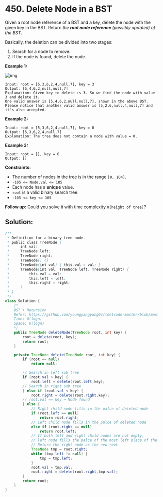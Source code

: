 # 450. Delete Node in a BST



Given a root node reference of a BST and a key, delete the node with the given key in the BST. Return *the **root node reference** (possibly updated) of the BST*.

Basically, the deletion can be divided into two stages:

1. Search for a node to remove.
2. If the node is found, delete the node.

 

**Example 1:**

![img](https://assets.leetcode.com/uploads/2020/09/04/del_node_1.jpg)

```
Input: root = [5,3,6,2,4,null,7], key = 3
Output: [5,4,6,2,null,null,7]
Explanation: Given key to delete is 3. So we find the node with value 3 and delete it.
One valid answer is [5,4,6,2,null,null,7], shown in the above BST.
Please notice that another valid answer is [5,2,6,null,4,null,7] and it's also accepted.
```

**Example 2:**

```
Input: root = [5,3,6,2,4,null,7], key = 0
Output: [5,3,6,2,4,null,7]
Explanation: The tree does not contain a node with value = 0.
```

**Example 3:**

```
Input: root = [], key = 0
Output: []
```

 

**Constraints:**

- The number of nodes in the tree is in the range `[0, 104]`.
- `-105 <= Node.val <= 105`
- Each node has a **unique** value.
- `root` is a valid binary search tree.
- `-105 <= key <= 105`

 

**Follow up:** Could you solve it with time complexity `O(height of tree)`?



## Solution:

```java
/**
 * Definition for a binary tree node.
 * public class TreeNode {
 *     int val;
 *     TreeNode left;
 *     TreeNode right;
 *     TreeNode() {}
 *     TreeNode(int val) { this.val = val; }
 *     TreeNode(int val, TreeNode left, TreeNode right) {
 *         this.val = val;
 *         this.left = left;
 *         this.right = right;
 *     }
 * }
 */
class Solution {
    /*
    BST + Recursion
    Refer: https://github.com/youngyangyang04/leetcode-master/blob/master/problems/0450.%E5%88%A0%E9%99%A4%E4%BA%8C%E5%8F%89%E6%90%9C%E7%B4%A2%E6%A0%91%E4%B8%AD%E7%9A%84%E8%8A%82%E7%82%B9.md
    Time: O(logn)
    Space: O(logn)
    */
    public TreeNode deleteNode(TreeNode root, int key) {
        root = delete(root, key);
        return root;
    }

    private TreeNode delete(TreeNode root, int key) {
        if (root == null) 
            return null;

        // Search in left sub tree
        if (root.val > key) {
            root.left = delete(root.left,key);
        // Search in right sub tree
        } else if (root.val < key) {
            root.right = delete(root.right,key);
        // root.val == key → Node found
        } else {
            // Right child node fills in the palce of deleted node
            if (root.left == null) 
                return root.right;
            // Left child node fills in the palce of deleted node
            else if (root.right == null) 
                return root.left;
            // If both left and right child nodes are not empty,
            // left node fills the palce of the most left place of the right node (or sub tree)
            // Return the right node as the new root
            TreeNode tmp = root.right;
            while (tmp.left != null) {
                tmp = tmp.left;
            }
            root.val = tmp.val;
            root.right = delete(root.right,tmp.val);
        }
        return root;
    }
}
```

